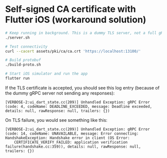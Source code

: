 # Self-signed CA certificate with Flutter iOS (workaround solution)

```sh
# Keep running in background. This is a dummy TLS server, not a full gRPC server.
./server.sh

# Test connectivity
curl --cacert assets/pki/ca/ca.crt 'https://localhost:13100/'

# Build protobuf
./build-proto.sh

# Start iOS simulator and run the app
flutter run
```

If the TLS certificate is accepted, you should see this log entry (because of the dummy gRPC server not sending any responses):

```text
[VERBOSE-2:ui_dart_state.cc(209)] Unhandled Exception: gRPC Error (code: 4, codeName: DEADLINE_EXCEEDED, message: Deadline exceeded, details: null, rawResponse: null, trailers: {})
```

On TLS failure, you would see something like this:

```text
[VERBOSE-2:ui_dart_state.cc(209)] Unhandled Exception: gRPC Error (code: 14, codeName: UNAVAILABLE, message: Error connecting: HandshakeException: Handshake error in client (OS Error:
	CERTIFICATE_VERIFY_FAILED: application verification failure(handshake.cc:359)), details: null, rawResponse: null, trailers: {})
```
